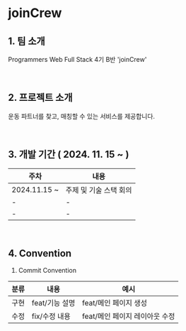 # joinCrew

## 1. 팀 소개

Programmers Web Full Stack 4기 B반 'joinCrew'

<br>

## 2. 프로젝트 소개
운동 파트너를 찾고, 매칭할 수 있는 서비스를 제공합니다.

<br> 

## 3. 개발 기간 ( 2024. 11. 15 ~ )
|주차|내용|
|------|---|
|2024.11.15 ~| 주제 및 기술 스택 회의|
|-|-|
|-|-|

<br>

## 4. Convention

1. Commit Convention

|분류|내용|예시|
|------|---|---|
|구현|feat/기능 설명|feat/메인 페이지 생성|
|수정|fix/수정 내용|feat/메인 페이지 레이아웃 수정|
